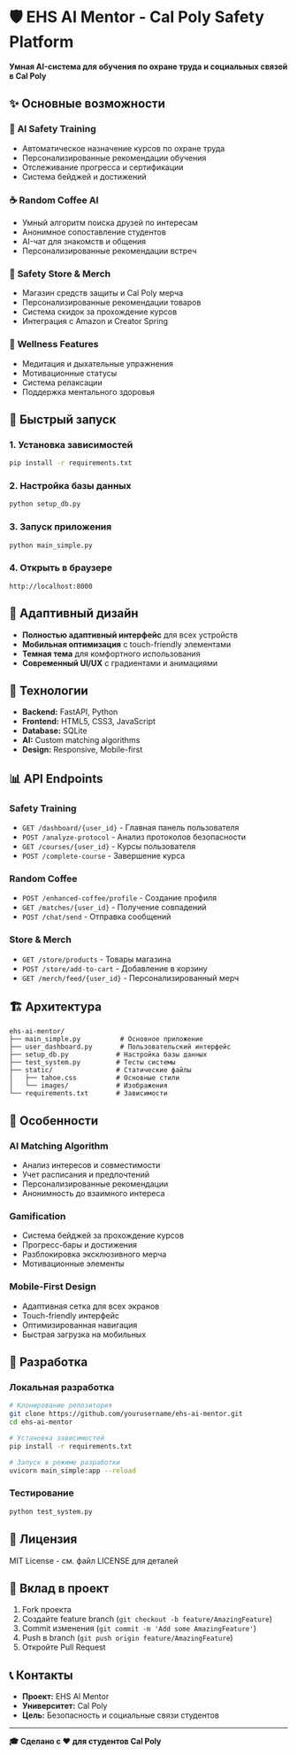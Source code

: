 # 🛡️ EHS AI Mentor - Cal Poly Safety Platform

**Умная AI-система для обучения по охране труда и социальных связей в Cal Poly**

## ✨ Основные возможности

### 🎯 **AI Safety Training**
- Автоматическое назначение курсов по охране труда
- Персонализированные рекомендации обучения
- Отслеживание прогресса и сертификации
- Система бейджей и достижений

### ☕ **Random Coffee AI**
- Умный алгоритм поиска друзей по интересам
- Анонимное сопоставление студентов
- AI-чат для знакомств и общения
- Персонализированные рекомендации встреч

### 🛒 **Safety Store & Merch**
- Магазин средств защиты и Cal Poly мерча
- Персонализированные рекомендации товаров
- Система скидок за прохождение курсов
- Интеграция с Amazon и Creator Spring

### 🧘 **Wellness Features**
- Медитация и дыхательные упражнения
- Мотивационные статусы
- Система релаксации
- Поддержка ментального здоровья

## 🚀 Быстрый запуск

### 1. Установка зависимостей
```bash
pip install -r requirements.txt
```

### 2. Настройка базы данных
```bash
python setup_db.py
```

### 3. Запуск приложения
```bash
python main_simple.py
```

### 4. Открыть в браузере
```
http://localhost:8000
```

## 📱 Адаптивный дизайн

- **Полностью адаптивный интерфейс** для всех устройств
- **Мобильная оптимизация** с touch-friendly элементами
- **Темная тема** для комфортного использования
- **Современный UI/UX** с градиентами и анимациями

## 🎨 Технологии

- **Backend:** FastAPI, Python
- **Frontend:** HTML5, CSS3, JavaScript
- **Database:** SQLite
- **AI:** Custom matching algorithms
- **Design:** Responsive, Mobile-first

## 📊 API Endpoints

### Safety Training
- `GET /dashboard/{user_id}` - Главная панель пользователя
- `POST /analyze-protocol` - Анализ протоколов безопасности
- `GET /courses/{user_id}` - Курсы пользователя
- `POST /complete-course` - Завершение курса

### Random Coffee
- `POST /enhanced-coffee/profile` - Создание профиля
- `GET /matches/{user_id}` - Получение совпадений
- `POST /chat/send` - Отправка сообщений

### Store & Merch
- `GET /store/products` - Товары магазина
- `POST /store/add-to-cart` - Добавление в корзину
- `GET /merch/feed/{user_id}` - Персонализированный мерч

## 🏗️ Архитектура

```
ehs-ai-mentor/
├── main_simple.py          # Основное приложение
├── user_dashboard.py       # Пользовательский интерфейс
├── setup_db.py            # Настройка базы данных
├── test_system.py         # Тесты системы
├── static/                # Статические файлы
│   ├── tahoe.css          # Основные стили
│   └── images/            # Изображения
└── requirements.txt       # Зависимости
```

## 🎯 Особенности

### AI Matching Algorithm
- Анализ интересов и совместимости
- Учет расписания и предпочтений
- Персонализированные рекомендации
- Анонимность до взаимного интереса

### Gamification
- Система бейджей за прохождение курсов
- Прогресс-бары и достижения
- Разблокировка эксклюзивного мерча
- Мотивационные элементы

### Mobile-First Design
- Адаптивная сетка для всех экранов
- Touch-friendly интерфейс
- Оптимизированная навигация
- Быстрая загрузка на мобильных

## 🔧 Разработка

### Локальная разработка
```bash
# Клонирование репозитория
git clone https://github.com/yourusername/ehs-ai-mentor.git
cd ehs-ai-mentor

# Установка зависимостей
pip install -r requirements.txt

# Запуск в режиме разработки
uvicorn main_simple:app --reload
```

### Тестирование
```bash
python test_system.py
```

## 📄 Лицензия

MIT License - см. файл LICENSE для деталей

## 🤝 Вклад в проект

1. Fork проекта
2. Создайте feature branch (`git checkout -b feature/AmazingFeature`)
3. Commit изменения (`git commit -m 'Add some AmazingFeature'`)
4. Push в branch (`git push origin feature/AmazingFeature`)
5. Откройте Pull Request

## 📞 Контакты

- **Проект:** EHS AI Mentor
- **Университет:** Cal Poly
- **Цель:** Безопасность и социальные связи студентов

---

**🎓 Сделано с ❤️ для студентов Cal Poly**